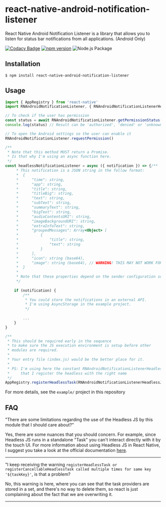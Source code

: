 # react-native-android-notification-listener

React Native Android Notification Listener is a library that allows you to listen for status bar notifications from all applications. (Android Only)

[![Codacy Badge](https://api.codacy.com/project/badge/Grade/bfbf75b8e92f446481f5ce4b0d077b0b)](https://app.codacy.com/manual/leandrosimoes/react-native-android-notification-listener?utm_source=github.com\&utm_medium=referral\&utm_content=leandrosimoes/react-native-android-notification-listener\&utm_campaign=Badge_Grade_Dashboard)
[![npm version](https://badge.fury.io/js/react-native-android-notification-listener.svg)](https://badge.fury.io/js/react-native-android-notification-listener)
![Node.js Package](https://github.com/leandrosimoes/react-native-android-notification-listener/workflows/Node%2Ejs%20Package/badge.svg)

## Installation

`$ npm install react-native-android-notification-listener`

## Usage

```javascript
import { AppRegistry } from 'react-native'
import RNAndroidNotificationListener, { RNAndroidNotificationListenerHeadlessJsName } from 'react-native-android-notification-listener';

// To check if the user has permission
const status = await RNAndroidNotificationListener.getPermissionStatus()
console.log(status) // Result can be 'authorized', 'denied' or 'unknown'

// To open the Android settings so the user can enable it
RNAndroidNotificationListener.requestPermission()

/**
 * Note that this method MUST return a Promise.
 * Is that why I'm using an async function here.
 */
const headlessNotificationListener = async ({ notification }) => {/**
     * This notification is a JSON string in the follow format:
     *  {
     *      "time": string,
     *      "app": string,
     *      "title": string,
     *      "titleBig": string,
     *      "text": string,
     *      "subText": string,
     *      "summaryText": string,
     *      "bigText": string,
     *      "audioContentsURI": string,
     *      "imageBackgroundURI": string,
     *      "extraInfoText": string,
     *      "groupedMessages": Array<Object> [
     *          {
     *              "title": string,
     *              "text": string
     *          }
     *      ],
     *      "icon": string (base64),
     *      "image": string (base64), // WARNING! THIS MAY NOT WORK FOR SOME APPLICATIONS SUCH TELEGRAM AND WHATSAPP
     *  }
     * 
     * Note that these properties depend on the sender configuration so many times a lot of them will be empty
     */
    
    if (notification) {
        /**
         * You could store the notifications in an external API.
         * I'm using AsyncStorage in the example project.
         */
        
        ...
    }
}

/**
 * This should be required early in the sequence
 * to make sure the JS execution environment is setup before other
 * modules are required.
 * 
 * Your entry file (index.js) would be the better place for it.
 * 
 * PS: I'm using here the constant RNAndroidNotificationListenerHeadlessJsName to ensure
 *     that I register the headless with the right name
 */
AppRegistry.registerHeadlessTask(RNAndroidNotificationListenerHeadlessJsName,	() => headlessNotificationListener)
```

For more details, see the `example/` project in this repository

## FAQ

"There are some limitations regarding the use of the Headless JS by this module that I should care about?"

Yes, there are some nuances that you should concern. For example, since Headless JS runs in a standalone "Task" you can't interact directly with it by the touch UI.
For more information about using Headless JS in React Native, I suggest you take a look at the official documentation [here](https://reactnative.dev/docs/headless-js-android).

***

"I keep receiving the warning `registerHeadlessTask or registerCancellableHeadlessTask called multiple times for same key '${taskKey}'`, is that a problem?

No, this warning is here, where you can see that the task providers are stored in a set, and there's no way to delete them, so react is just complaining about the fact that we are overwriting it.

***

